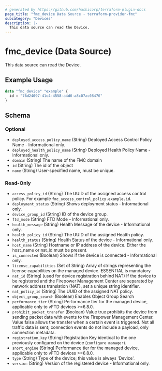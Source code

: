 ```yaml
---
# generated by https://github.com/hashicorp/terraform-plugin-docs
page_title: "fmc_device Data Source - terraform-provider-fmc"
subcategory: "Devices"
description: |-
  This data source can read the Device.
---
```


# fmc_device (Data Source)

This data source can read the Device.

## Example Usage

```terraform
data "fmc_device" "example" {
  id = "76d24097-41c4-4558-a4d0-a8c07ac08470"
}
```

<!-- schema generated by tfplugindocs -->
## Schema

### Optional

- `deployed_access_policy_name` (String) Deployed Access Control Policy Name - Informational only.
- `deployed_health_policy_name` (String) Deployed Health Policy Name - Informational only.
- `domain` (String) The name of the FMC domain
- `id` (String) The id of the object
- `name` (String) User-specified name, must be unique.

### Read-Only

- `access_policy_id` (String) The UUID of the assigned access control policy. For example `fmc_access_control_policy.example.id`.
- `deployment_status` (String) Shows deployment status - Informational only.
- `device_group_id` (String) ID of the device group.
- `ftd_mode` (String) FTD Mode - Informational only.
- `health_message` (String) Health Message of the device - Informational only.
- `health_policy_id` (String) The UUID of the assigned Health policy.
- `health_status` (String) Health Status of the device - Informational only.
- `host_name` (String) Hostname or IP address of the device. Either the host_name or nat_id must be present.
- `is_connected` (Boolean) Shows if the device is connected - Informational only.
- `license_capabilities` (Set of String) Array of strings representing the license capabilities on the managed device. ESSENTIAL is mandatory
- `nat_id` (String) (used for device registration behind NAT) If the device to be registered and the Firepower Management Center are separated by network address translation (NAT), set a unique string identifier.
- `nat_policy_id` (String) The UUID of the assigned NAT policy.
- `object_group_search` (Boolean) Enables Object Group Search
- `performance_tier` (String) Performance tier for the managed device, applicable only to vFTD devices >=6.8.0.
- `prohibit_packet_transfer` (Boolean) Value true prohibits the device from sending packet data with events to the Firepower Management Center. Value false allows the transfer when a certain event is triggered. Not all traffic data is sent; connection events do not include a payload, only connection metadata.
- `registration_key` (String) Registration Key identical to the one previously configured on the device (`configure manager`).
- `snort_engine` (String) Performance tier for the managed device, applicable only to vFTD devices >=6.8.0.
- `type` (String) Type of the device; this value is always 'Device'.
- `version` (String) Version of the registered device - Informational only.

